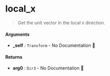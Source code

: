 # local\_x

>  Get the unit vector in the local `X` direction.

#### Arguments

- **\_self** : `Transform` \- No Documentation 🚧

#### Returns

- **arg0** : `Dir3` \- No Documentation 🚧
